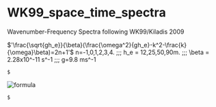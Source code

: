 # WK99_space_time_spectra
Wavenumber-Frequency Spectra following WK99/Kiladis 2009


$'\frac{\sqrt{gh_e}}{\beta}(\frac{\omega^2}{gh_e}-k^2-\frac{k}{\omega}\beta)=2n+1'$
 n=-1,0,1,2,3,4. \;\;\; h_e = 12,25,50,90m. \;\;\; \beta = 2.28x10^-11 s^-1 \;\;\; g=9.8 ms^-1 
 

  
    $   
![formula](https://render.githubusercontent.com/render/math?math=$\frac{\sqrt{gh_e}}{\beta}(\frac{\omega^2}{gh_e}-k^2-\frac{k}{\omega}\beta)=2n+1%20%20$)

    $
